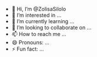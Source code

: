 - 👋 Hi, I’m @ZolisaSilolo
- 👀 I’m interested in ...
- 🌱 I’m currently learning ...
- 💞️ I’m looking to collaborate on ...
- 📫 How to reach me ...
- 😄 Pronouns: ...
- ⚡ Fun fact: ...

<!---
ZolisaSilolo/ZolisaSilolo is a ✨ special ✨ repository because its `README.md` (this file) appears on your GitHub profile.
You can click the Preview link to take a look at your changes.
--->
